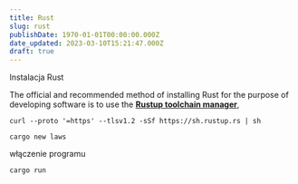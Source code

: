 ```yaml
---
title: Rust
slug: rust
publishDate: 1970-01-01T00:00:00.000Z
date_updated: 2023-03-10T15:21:47.000Z
draft: true
---
```


Instalacja Rust

The official and recommended method of installing Rust for the purpose of developing software is to use the [**Rustup toolchain manager**](https://www.rustup.rs/),

```
curl --proto '=https' --tlsv1.2 -sSf https://sh.rustup.rs | sh
```

```
cargo new laws
```

włączenie programu

```
cargo run
```
